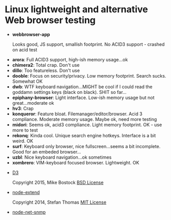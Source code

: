 # Linux lightweight and alternative Web browser testing

- **webbrowser-app**

    Looks good, JS support, smallish footprint. No ACID3 support - crashed on acid test

* **arora**: Full ACID3 support, high-ish memory usage...ok
* **chimera2**: Total crap. Don't use
* **dillo**: Too featureless. Don't use 
* **dooble**: Focus on security/privacy. Low memory footprint. Search sucks. Somewhat OK
* **dwb**: WTF keyboard navigation...MIGHT be cool if I could read the goddamn settings keys (black on black). SHIT so far...
* **epiphany-browser**: Light interface. Low-ish memory usage but not great...moderate ok
* **hv3**: Crap
* **konqueror**: Feature bloat. Filemanager/editor/browser. Acid 3 compliance. Moderate memory usage. Maybe ok, need more testing
* **midori**: Seems ok, acid3 compliance. Light memory footprint. OK - use more to test
* **rekonq**: Kinda cool. Unique search engine hotkeys. Interface is a bit weird. OK
* **surf**: Keyboard only browser, nice fullscreen...seems a bit incomplete.  Good for an embeded browser...
* **uzbl**: Nice keyboard navigation...ok sometimes
* **xombrero**: VIM-keyboard focused browser. Lightweight. OK 




- [D3](http://d3js.org/)

    Copyright 2015, Mike Bostock
    [BSD License](http://opensource.org/licenses/BSD-3-Clause)
    
    
- [node-extend](https://github.com/justmoon/node-extend)

    Copyright 2014, Stefan Thomas
    [MIT License](https://github.com/justmoon/node-extend/blob/master/LICENSE)
    

- [node-net-snmp](https://github.com/stephenwvickers/node-net-snmp)
